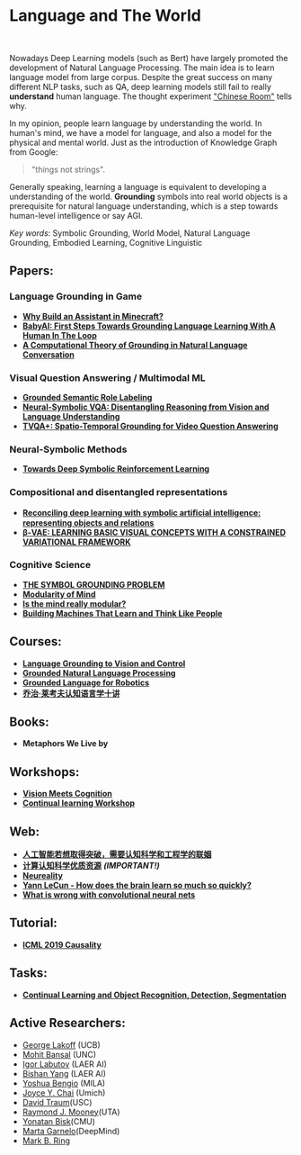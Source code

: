 # Language and The World
<br>

Nowadays Deep Learning models (such as Bert) have largely promoted the development of Natural Language Processing. The main idea is to learn language model from large corpus. Despite the great success on many different NLP tasks, such as QA, deep learning models still fail to really **understand** human language. The thought experiment ["Chinese Room"](https://en.wikipedia.org/wiki/Chinese_room) tells why.
<br>

In my opinion, people learn language by understanding the world. In human's mind, we have a model for language, and also a model for the physical and mental world. Just as the introduction of Knowledge Graph from Google:

>"things not strings".

Generally speaking, learning a language is equivalent to developing a understanding of the world. **Grounding** symbols into real world objects is a prerequisite for natural language understanding, which is a step towards human-level intelligence or say AGI.

*Key words*: Symbolic Grounding,  World Model,  Natural Language Grounding, Embodied Learning, Cognitive Linguistic 


## Papers:
### Language Grounding in Game
* [**Why Build an Assistant in Minecraft?**](https://research.fb.com/publications/why-build-an-assistant-in-minecraft/)
* [**BabyAI: First Steps Towards Grounding Language Learning With A Human In The Loop**](https://arxiv.org/pdf/1810.08272.pdf)
* [**A Computational Theory of Grounding in Natural Language Conversation**](https://apps.dtic.mil/dtic/tr/fulltext/u2/a289894.pdf)


### Visual Question Answering / Multimodal ML
* [**Grounded Semantic Role Labeling**](https://www.aclweb.org/anthology/N16-1019.pdf)
* [**Neural-Symbolic VQA: Disentangling Reasoning from Vision and Language Understanding**]()
* [**TVQA+: Spatio-Temporal Grounding for Video Question Answering**](https://arxiv.org/pdf/1904.11574.pdf)


### Neural-Symbolic Methods
* [**Towards Deep Symbolic Reinforcement Learning**](https://arxiv.org/pdf/1609.05518.pdf)


### Compositional and disentangled representations
* [**Reconciling deep learning with symbolic artiﬁcial intelligence: representing objects and relations**](https://www.sciencedirect.com/science/article/pii/S2352154618301943)
* [**β-VAE: LEARNING BASIC VISUAL CONCEPTS WITH A CONSTRAINED VARIATIONAL FRAMEWORK**](https://pdfs.semanticscholar.org/a902/26c41b79f8b06007609f39f82757073641e2.pdf)


### Cognitive Science
* [**THE SYMBOL GROUNDING PROBLEM**](https://eprints.soton.ac.uk/250382/1/symgro.pdf)
* [**Modularity of Mind**](https://plato.stanford.edu/entries/modularity-mind/#WhatMentModu)
* [**Is the mind really modular?**](http://www.subcortex.com/PrinzModularity.pdf)
* [**Building Machines That Learn and Think Like People**](https://arxiv.org/pdf/1604.00289.pdf)


## Courses:
* [**Language Grounding to Vision and Control**](https://katefvision.github.io/LanguageGrounding/#readings)
* [**Grounded Natural Language Processing**](https://www.cs.utexas.edu/~mooney/gnlp/)
* [**Grounded Language for Robotics**](http://www.cs.unc.edu/~mbansal/teaching/robonlp-seminar-spring17.html) 
* [**乔治·莱考夫认知语言学十讲**](https://www.bilibili.com/video/av33658267/?spm_id_from=333.788.videocard.12)


## Books:
* **Metaphors We Live by**

## Workshops:
* [**Vision Meets Cognition**](https://www.visionmeetscognition.org)
* [**Continual learning Workshop**](https://sites.google.com/view/continual2018/home)

## Web:
* [**人工智能若想取得突破，需要认知科学和工程学的联姻**](https://www.jiqizhixin.com/articles/2016-05-07-3)
* [**计算认知科学优质资源**](https://www.yangzhiping.com/info/resources.html) ***(IMPORTANT!)***
* [**Neureality**](https://neu-reality.com)
* [**Yann LeCun - How does the brain learn so much so quickly?**](https://www.youtube.com/watch?v=cWzi38-vDbE)
* [**What is wrong with convolutional neural nets**](https://www.youtube.com/watch?v=rTawFwUvnLE)


## Tutorial:
* [**ICML 2019 Causality**](https://slideslive.com/38917403/causal-inference-and-stable-learning)

## Tasks:
* [**Continual Learning and Object Recognition, Detection, Segmentation**](https://vlomonaco.github.io/core50/)

## Active Researchers:
* [George Lakoff](https://georgelakoff.com) (UCB)
* [Mohit Bansal](http://www.cs.unc.edu/~mbansal/prospective-students.html) (UNC)
* [Igor Labutov](https://igorlabutov.com) (LAER AI) 
* [Bishan Yang](http://www.cs.cmu.edu/~bishan/) (LAER AI)
* [Yoshua Bengio](https://mila.quebec/en/yoshua-bengio/) (MILA)
* [Joyce Y. Chai](http://www.cse.msu.edu/~jchai/) (Umich)
* [David Traum](http://people.ict.usc.edu/~traum/)(USC)
* [Raymond J. Mooney](https://www.cs.utexas.edu/users/mooney/)(UTA)
* [Yonatan Bisk](https://yonatanbisk.com)(CMU)
* [Marta Garnelo](https://www.martagarnelo.com)(DeepMind)
* [Mark B. Ring](https://www.cs.utexas.edu/~ring/)





